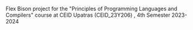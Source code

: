 Flex Bison project for the "Principles of Programming Languages and Compilers" course at CEID Upatras (CEID_23Υ206) , 4th Semester 2023-2024
